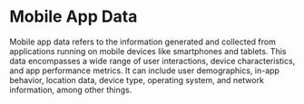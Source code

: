 # Mobile App Data

Mobile app data refers to the information generated and collected from applications running on mobile devices like smartphones and tablets. This data encompasses a wide range of user interactions, device characteristics, and app performance metrics. It can include user demographics, in-app behavior, location data, device type, operating system, and network information, among other things.